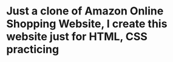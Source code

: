 # Just a clone of Amazon Online Shopping Website, I create this website just for HTML, CSS practicing
